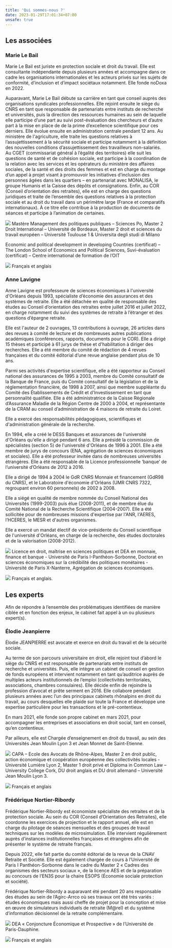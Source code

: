 ```yaml
---
title: 'Qui sommes-nous ?'
date: 2023-01-29T17:01:34+07:00
unsafe: true
---
```


## Les associées

### Marie Le Bail

Marie Le Bail est juriste en protection sociale et droit du travail. 
Elle est consultante indépendante depuis plusieurs années et accompagne dans ce cadre les organisations internationales et les acteurs privés sur les sujets de conformité, d’inclusion et d’impact sociétaux notamment. Elle fonde noDoxa en 2022.

Auparavant, Marie Le Bail débute sa carrière en tant que conseil auprès des organisations syndicales professionnelles. Elle rejoint ensuite  le siège du CNRS en tant que responsable de partenariats entre instituts de recherche et universités, puis la direction des ressources humaines au sein de laquelle elle participe d’une part au suivi post-évaluation des chercheurs et d’autre part à la mise en place de de la prime d’excellence scientifique pour ces derniers. Elle évolue ensuite en administration centrale pendant 12 ans. Au ministère de l'agriculture, elle traite les questions relatives à l’assujettissement à la sécurité sociale et participe notamment à la définition des nouvelles conditions d’assujettissement des travailleurs non-salariés. Au CGET (commissariat général à l’égalité des territoires) elle suit les questions de santé et de cohésion sociale, est participe à la coordination de la relation avec les services et les opérateurs du ministère des affaires sociales, de la santé et des droits des femmes et est en charge du montage d’un appel à projet visant à promouvoir les initiatives d’inclusion des personnes âgées dans les quartiers – en partenariat avec MONALISA, le groupe Humanis et la Caisse des dépôts et consignations. Enfin, au COR (Conseil d’orientation des retraites), elle est en charge des questions juridiques et traite de l’ensemble des questions relatives à la protection sociale et au droit du travail dans un périmètre large (France et comparatifs internationaux). À ce titre elle contribue à la production de documents de séances et participe à l’animation de certaines.

<img src="../images/icons/icon-graduation.png" class="about-us-education"> Mastère Management des politiques publiques – Sciences Po, Master 2 Droit International – Université de Bordeaux, Master 2 droit et sciences du travail européen – Université Toulouse 1 & Universita degli studi di Milano

Economic and political development in developing Countries (certificat) – The London School of Economics and Political Sciences, Suvi-évaluation (certificat) – Centre international de formation de l’OIT

<img src="../images/icons/icon-language.png" class="about-us-language"> Français et anglais

### Anne Lavigne

Anne Lavigne est professeure de sciences économiques à l'université d'Orléans depuis 1993, spécialiste d’économie des assurances et des systèmes de retraite. Elle a été détachée en qualité de responsable des études au Conseil d’orientation des retraites entre juillet 2016 et juillet 2022, en charge notamment du suivi des systèmes de retraite à l’étranger et des questions d’épargne retraite.
 
Elle est l'auteur de 2 ouvrages, 13 contributions à ouvrage, 26 articles dans des revues à comité de lecture et de nombreuses autres publications académiques (conférences, rapports, documents pour le COR). Elle a dirigé 15 thèses et participé à 61 jurys de thèse et d'habilitation à diriger des recherches. Elle a été membre du comité de rédaction de 4 revues françaises et du comité éditorial d’une revue anglaise pendant plus de 10 ans.
 
Parmi ses activités d'expertise scientifique, elle a été rapporteur au Conseil national des assurances de 1995 à 2003, membre du Comité consultatif de la Banque de France, puis du Comité consultatif de la législation et de la réglementation financière, de 1998 à 2007, ainsi que membre suppléante du Comité des Établissements de Crédit et d'Investissement en tant que personnalité qualifiée. Elle a été administratrice de la Caisse Régionale d’Assurance Maladie de la Région Centre de 2000 à 2004, et représentante de la CRAM au conseil d’administration de 4 maisons de retraite du Loiret.
 
Elle a exercé des responsabilités pédagogiques, scientifiques et d'administration générale de la recherche. 

En 1994, elle a créé le DESS Banques et assurances de l'université d'Orléans qu'elle a dirigé pendant 6 ans.  Elle a présidé la commission de spécialistes (section 5) de l'université d'Orléans de 1996 à 2001. Elle a été membre de jurys de concours (ENA, agrégation de sciences économiques et sociales). Elle a été professeur invitée dans de nombreuses universités étrangères. Elle a été responsable de la Licence professionnelle ‘banque’ de l’université d’Orléans de 2012 à 2016.
 
Elle a dirigé de 1994 à 2004 le GdR CNRS Monnaie et financement (GdR98 du CNRS), et le Laboratoire d'économie d'Orléans (UMR CNRS 7322, regroupant environ 60 personnels) de 2002 à 2008.
 
Elle a siégé en qualité de membre nommée du Conseil National des Universités (1999-2003) puis élue (2008-2011), et de membre élue du Comité National de la Recherche Scientifique (2004-2007). Elle a été sollicitée pour de nombreuses missions d'expertise par l'ANR, l'AERES, l’HCERES, le MESR et d'autres organismes.
 
Elle a exercé un mandat électif de vice-présidente du Conseil scientifique de l'université d'Orléans, en charge de la recherche, des études doctorales et de la valorisation (2008-2012).

<img src="../images/icons/icon-graduation.png" class="about-us-education"> Licence en droit, maîtrise en sciences politiques et DEA en monnaie, finance et banque - Université de Paris I-Panthéon-Sorbonne, Doctorat en sciences économiques sur la crédibilité des politiques monétaires - Université de Paris X-Nanterre, Agrégation de sciences économiques.

<img src="../images/icons/icon-language.png" class="about-us-language"> Français et anglais.

## Les experts

Afin de répondre à l’ensemble des problématiques identifiées de manière ciblée et en fonction des enjeux, le cabinet fait appel  à un ou plusieurs expert(s). 

### Élodie Jeanpierre

Élodie JEANPIERRE est avocate et exerce en droit du travail et de la sécurité sociale. 

Au terme de son parcours universitaire en droit, elle rejoint tout d’abord le siège du CNRS et est responsable de partenariats entre instituts de recherche et universités. Puis, elle intègre un cabinet de conseil en gestion de fonds européens et intervient notamment en tant qu’auditrice auprès de multiples acteurs institutionnels de l’emploi (collectivités territoriales, associations, chambres consulaires). Elle décide enfin de rejoindre la profession d’avocat et prête serment en 2016. Elle collabore pendant plusieurs années avec l’un des principaux cabinets rhônalpins en droit du travail, au cours desquelles elle plaide sur toute la France et développe une expertise particulière pour les transactions et le pré-contentieux.

En mars 2021, elle fonde son propre cabinet en mars 2021, pour accompagner les entreprises et associations en droit social, tant en conseil, qu’en contentieux.

Par ailleurs, elle est Chargée d’enseignement en droit du travail, au sein des Universités Jean Moulin Lyon 3 et Jean Monnet de Saint-Etienne.  

<img src="../images/icons/icon-graduation.png" class="about-us-education"> CAPA – Ecole des Avocats de Rhône-Alpes, Master 2 en droit public, action économique et coopération européenne des collectivités locales - Université Lumière Lyon 2, Master 1 droit privé et Diploma in Common Law – University College Cork, DU droit anglais et DU droit allemand – Université Jean Moulin Lyon 3.

<img src="../images/icons/icon-language.png" class="about-us-language"> Français et anglais

### Frédérique Nortier-Ribordy 

Frédérique Nortier-Ribordy est économiste spécialiste des retraites et de la protection sociale. Au sein du COR (Conseil d’Orientation des Retraites), elle coordonne les exercices de projection et le rapport annuel, elle est en charge du pilotage de séances mensuelles et des groupes de travail techniques sur les modèles de microsimulation. Elle intervient régulièrement auprès d’instances institutionnelles françaises et étrangères  afin de présenter le système de retraite français.

Depuis 2022, elle fait partie du comité éditorial de la revue de la CNAV Retraite et Société. Elle est également chargée de cours à l’Université de Paris I Panthéon-Sorbonne dans le cadre du Master 2 « Cadres des organismes des secteurs sociaux », de la licence AES et de la préparation au concours de l’EN3S pour la chaire ESOPS (Économie sociale protection et société).

Frédérique Nortier-Ribordy a auparavant été pendant 20 ans responsable des études au sein de l’Agirc-Arrco où ses travaux ont été très variés : études économiques mais aussi cheffe de projet pour la conception et mise en œuvre de simulateurs individuels de retraite (M@rel) et du système d’information décisionnel de la retraite complémentaire.  

<img src="../images/icons/icon-graduation.png" class="about-us-education"> DEA « Conjoncture Économique et Prospective » de l’Université de Paris-Dauphine.

<img src="../images/icons/icon-language.png" class="about-us-language"> Français et anglais
